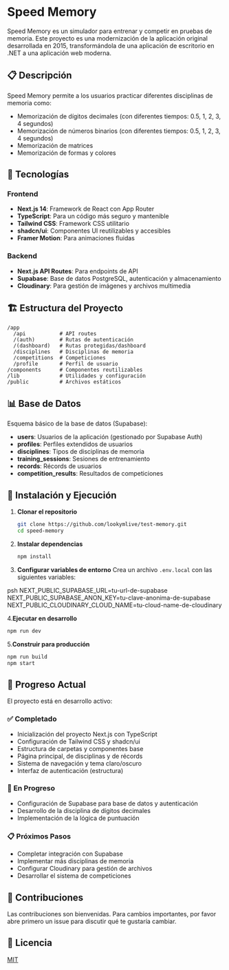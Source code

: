 # Speed Memory

Speed Memory es un simulador para entrenar y competir en pruebas de memoria. Este proyecto es una modernización de la aplicación original desarrollada en 2015, transformándola de una aplicación de escritorio en .NET a una aplicación web moderna.

## 📋 Descripción

Speed Memory permite a los usuarios practicar diferentes disciplinas de memoria como:

- Memorización de dígitos decimales (con diferentes tiempos: 0.5, 1, 2, 3, 4 segundos)
- Memorización de números binarios (con diferentes tiempos: 0.5, 1, 2, 3, 4 segundos)
- Memorización de matrices
- Memorización de formas y colores

## 🚀 Tecnologías

### Frontend

- **Next.js 14**: Framework de React con App Router
- **TypeScript**: Para un código más seguro y mantenible
- **Tailwind CSS**: Framework CSS utilitario
- **shadcn/ui**: Componentes UI reutilizables y accesibles
- **Framer Motion**: Para animaciones fluidas

### Backend

- **Next.js API Routes**: Para endpoints de API
- **Supabase**: Base de datos PostgreSQL, autenticación y almacenamiento
- **Cloudinary**: Para gestión de imágenes y archivos multimedia

## 🏗️ Estructura del Proyecto

```psh
/app
  /api           # API routes
  /(auth)        # Rutas de autenticación
  /(dashboard)   # Rutas protegidas/dashboard
  /disciplines   # Disciplinas de memoria 
  /competitions  # Competiciones
  /profile       # Perfil de usuario
/components      # Componentes reutilizables
/lib             # Utilidades y configuración
/public          # Archivos estáticos
```

## 📊 Base de Datos

Esquema básico de la base de datos (Supabase):

- **users**: Usuarios de la aplicación (gestionado por Supabase Auth)
- **profiles**: Perfiles extendidos de usuarios
- **disciplines**: Tipos de disciplinas de memoria
- **training_sessions**: Sesiones de entrenamiento
- **records**: Récords de usuarios
- **competition_results**: Resultados de competiciones

## 🚀 Instalación y Ejecución

1. **Clonar el repositorio**

   ```bash
   git clone https://github.com/lookymlive/test-memory.git
   cd speed-memory
   ```

2. **Instalar dependencias**

   ```bash
   npm install
   ```

3. **Configurar variables de entorno**
   Crea un archivo `.env.local` con las siguientes variables:

psh
   NEXT_PUBLIC_SUPABASE_URL=tu-url-de-supabase
   NEXT_PUBLIC_SUPABASE_ANON_KEY=tu-clave-anonima-de-supabase
   NEXT_PUBLIC_CLOUDINARY_CLOUD_NAME=tu-cloud-name-de-cloudinary

4.**Ejecutar en desarrollo**

   ```bash
   npm run dev
   ```

5.**Construir para producción**

   ```bash
   npm run build
   npm start
   ```

## 📝 Progreso Actual

El proyecto está en desarrollo activo:

### ✅ Completado

- Inicialización del proyecto Next.js con TypeScript
- Configuración de Tailwind CSS y shadcn/ui
- Estructura de carpetas y componentes base
- Página principal, de disciplinas y de récords
- Sistema de navegación y tema claro/oscuro
- Interfaz de autenticación (estructura)

### 🔄 En Progreso

- Configuración de Supabase para base de datos y autenticación
- Desarrollo de la disciplina de dígitos decimales
- Implementación de la lógica de puntuación

### 📋 Próximos Pasos

- Completar integración con Supabase
- Implementar más disciplinas de memoria
- Configurar Cloudinary para gestión de archivos
- Desarrollar el sistema de competiciones

## 🤝 Contribuciones

Las contribuciones son bienvenidas. Para cambios importantes, por favor abre primero un issue para discutir qué te gustaría cambiar.

## 📄 Licencia

[MIT](LICENSE)
